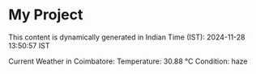 # My Project

This content is dynamically generated in Indian Time (IST): 2024-11-28 13:50:57 IST


Current Weather in Coimbatore:
Temperature: 30.88 °C
Condition: haze
